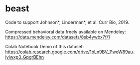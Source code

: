 # beast
Code to support Johnson*, Linderman*, et al. Curr Bio, 2019.

Compressed behavioral data freely available on Mendeley:
https://data.mendeley.com/datasets/8sb4ywbx7f/1


Colab Notebook Demo of this dataset:
https://colab.research.google.com/drive/1bLn9BV_PwoW89au-iylwxp3_GpgrBEhn
